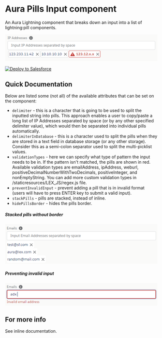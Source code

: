 # Aura Pills Input component

An Aura Lightning component that breaks down an input into a list of lightning:pill components.

![pillsInput component](/imgs/ip_address_input.PNG)

<a href="https://githubsfdeploy.herokuapp.com">
  <img alt="Deploy to Salesforce"
       src="https://raw.githubusercontent.com/afawcett/githubsfdeploy/master/deploy.png">
</a>

## Quick Documentation

Below are listed some (not all) of the available attributes that can be set on the component:

* `delimiter` - this is a character that is going to be used to split the inputted string into pills. This approach enables a user to copy/paste a long list of IP Addresses separated by space (or by any other specified delimiter value), which would then be separated into individual pills automatically.
* `delimiterInDatabase` - this is a character used to split the pills when they are stored in a text field in database storage (or any other storage). Consider this as a semi-colon separator used to split the multi-picklist values.
* `validationTypes` - here we can specify what type of pattern the input needs to be in. If the pattern isn't matched, the pills are shown in red. Available validation types are emailAddress, ipAddress, weburl, positiveDecimalNumberWithTwoDecimals, positiveInteger, and nonEmptyString. You can add more custom validation types in /staticresources/LEX_JS/regex.js file.
* `preventInvalidInput` - prevent adding a pill that is in invalid format (users will have to press ENTER key to submit a valid input).
* `stackPills` - pills are stacked, instead of inline.
* `hidePillsBorder` - hides the pills border.

##### Stacked pills without border

![stacked pills without border](/imgs/email_address_input.PNG)

##### Preventing invalid input

![preventing invalid input](/imgs/email_address_input_invalid.PNG)

## For more info

See inline documentation.
